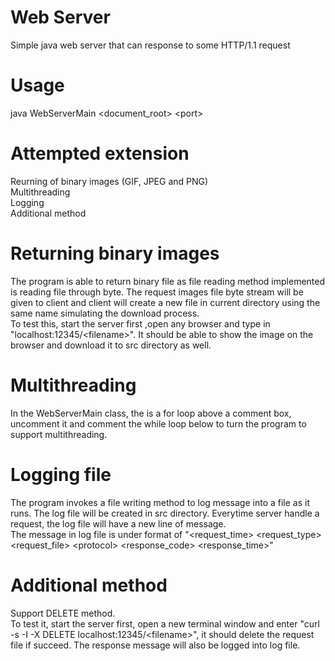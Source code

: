 # Web Server
Simple java web server that can response to some HTTP/1.1 request
# Usage
java WebServerMain <document_root> \<port\>
# Attempted extension
Reurning of binary images (GIF, JPEG and PNG)   
Multithreading   
Logging   
Additional method
# Returning binary images
The program is able to return binary file as file reading method implemented is reading file through byte. 
The request images file byte stream will be given to client and client will create a new file in current directory using the same name simulating the download process.   
To test this, start the server first ,open any browser and type in "localhost:12345/\<filename\>". It should be able to show the image on the browser and download it to src directory as well.
# Multithreading
In the WebServerMain class, the is a for loop above a comment box, uncomment it and comment the while loop below to turn the program to support multithreading.
# Logging file
The program invokes a file writing method to log message into a file as it runs. The log file will be created in src directory. Everytime server handle a request, the log file will have a new line of message.   
The message in log file is under format of "\<request_time\> \<request_type\> \<request_file\> \<protocol\> \<response_code\> \<response_time\>"
# Additional method
Support DELETE method.   
To test it, start the server first, open a new terminal window and enter "curl -s -I -X DELETE localhost:12345/\<filename\>", it should delete the request file if succeed. The response message will also be logged into log file.
